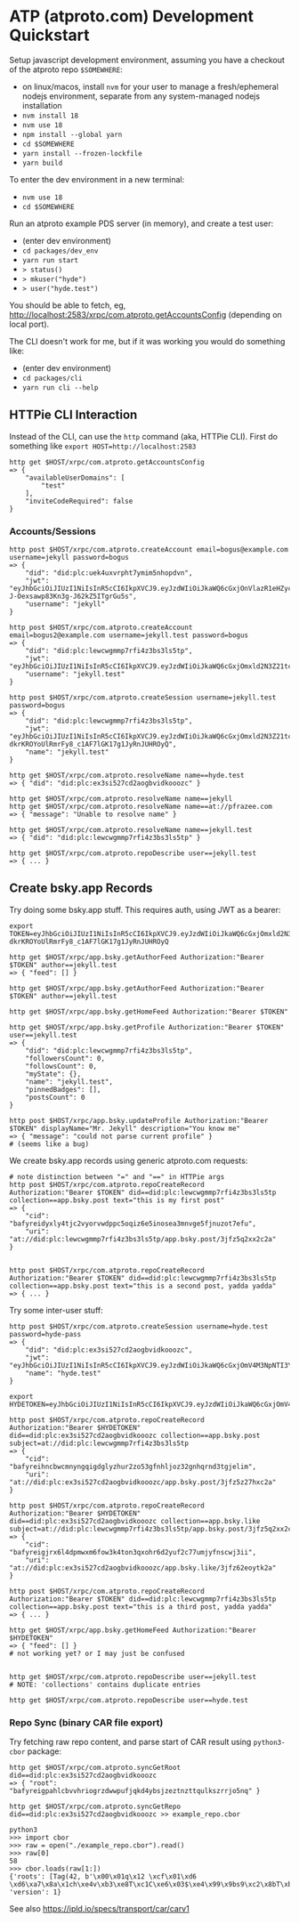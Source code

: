 
ATP (atproto.com) Development Quickstart
========================================

Setup javascript development environment, assuming you have a checkout of the atproto repo `$SOMEWHERE`:

- on linux/macos, install `nvm` for your user to manage a fresh/ephemeral
  nodejs environment, separate from any system-managed nodejs installation
- `nvm install 18`
- `nvm use 18`
- `npm install --global yarn`
- `cd $SOMEWHERE`
- `yarn install --frozen-lockfile`
- `yarn build`

To enter the dev environment in a new terminal:

- `nvm use 18`
- `cd $SOMEWHERE`

Run an atproto example PDS server (in memory), and create a test user:

- (enter dev environment)
- `cd packages/dev_env`
- `yarn run start`
- `> status()`
- `> mkuser("hyde")`
- `> user("hyde.test")`

You should be able to fetch, eg, <http://localhost:2583/xrpc/com.atproto.getAccountsConfig> (depending on local port).

The CLI doesn't work for me, but if it was working you would do something like:

- (enter dev environment)
- `cd packages/cli`
- `yarn run cli --help`

## HTTPie CLI Interaction

Instead of the CLI, can use the `http` command (aka, HTTPie CLI). First do something like `export HOST=http://localhost:2583`

    http get $HOST/xrpc/com.atproto.getAccountsConfig
    => {
        "availableUserDomains": [
            "test"
        ],
        "inviteCodeRequired": false
    }

### Accounts/Sessions

    http post $HOST/xrpc/com.atproto.createAccount email=bogus@example.com username=jekyll password=bogus
    => {
        "did": "did:plc:uek4uxvrpht7ymim5nhopdvn",
        "jwt": "eyJhbGciOiJIUzI1NiIsInR5cCI6IkpXVCJ9.eyJzdWIiOiJkaWQ6cGxjOnVlazR1eHZycGh0N3ltaW01bmhvcGR2biIsImlhdCI6MTY2NjgyNzQ2NH0.788_uqKmglir-J-Oexsawp83Kn3g-J62kZ5ITgrGu5s",
        "username": "jekyll"
    }

    http post $HOST/xrpc/com.atproto.createAccount email=bogus2@example.com username=jekyll.test password=bogus
    => {
        "did": "did:plc:lewcwgmmp7rfi4z3bs3ls5tp",
        "jwt": "eyJhbGciOiJIUzI1NiIsInR5cCI6IkpXVCJ9.eyJzdWIiOiJkaWQ6cGxjOmxld2N3Z21tcDdyZmk0ejNiczNsczV0cCIsImlhdCI6MTY2NjgyNzczNn0.S2IaqAS1bx6XzLpz7WybwGbUCsex4zPlMNm1sRKyzh0",
        "username": "jekyll.test"
    }

    http post $HOST/xrpc/com.atproto.createSession username=jekyll.test password=bogus
    => {
        "did": "did:plc:lewcwgmmp7rfi4z3bs3ls5tp",
        "jwt": "eyJhbGciOiJIUzI1NiIsInR5cCI6IkpXVCJ9.eyJzdWIiOiJkaWQ6cGxjOmxld2N3Z21tcDdyZmk0ejNiczNsczV0cCIsImlhdCI6MTY2NjgyODIwMH0.Bo-dkrKROYoUlRmrFy8_c1AF7lGK17g1JyRnJUHROyQ",
        "name": "jekyll.test"
    }

    http get $HOST/xrpc/com.atproto.resolveName name==hyde.test
    => { "did": "did:plc:ex3si527cd2aogbvidkooozc" }

    http get $HOST/xrpc/com.atproto.resolveName name==jekyll
    http get $HOST/xrpc/com.atproto.resolveName name==at://pfrazee.com
    => { "message": "Unable to resolve name" }

    http get $HOST/xrpc/com.atproto.resolveName name==jekyll.test
    => { "did": "did:plc:lewcwgmmp7rfi4z3bs3ls5tp" }

    http get $HOST/xrpc/com.atproto.repoDescribe user==jekyll.test
    => { ... }

## Create bsky.app Records

Try doing some bsky.app stuff. This requires auth, using JWT as a bearer:

    export TOKEN=eyJhbGciOiJIUzI1NiIsInR5cCI6IkpXVCJ9.eyJzdWIiOiJkaWQ6cGxjOmxld2N3Z21tcDdyZmk0ejNiczNsczV0cCIsImlhdCI6MTY2NjgyODIwMH0.Bo-dkrKROYoUlRmrFy8_c1AF7lGK17g1JyRnJUHROyQ

    http get $HOST/xrpc/app.bsky.getAuthorFeed Authorization:"Bearer $TOKEN" author==jekyll.test
    => { "feed": [] }

    http get $HOST/xrpc/app.bsky.getAuthorFeed Authorization:"Bearer $TOKEN" author==jekyll.test

    http get $HOST/xrpc/app.bsky.getHomeFeed Authorization:"Bearer $TOKEN"

    http get $HOST/xrpc/app.bsky.getProfile Authorization:"Bearer $TOKEN" user==jekyll.test
    => {
        "did": "did:plc:lewcwgmmp7rfi4z3bs3ls5tp",
        "followersCount": 0,
        "followsCount": 0,
        "myState": {},
        "name": "jekyll.test",
        "pinnedBadges": [],
        "postsCount": 0
    }

    http post $HOST/xrpc/app.bsky.updateProfile Authorization:"Bearer $TOKEN" displayName="Mr. Jekyll" description="You know me"
    => { "message": "could not parse current profile" }
    # (seems like a bug)

We create bsky.app records using generic atproto.com requests:

    # note distinction between "=" and "==" in HTTPie args
    http post $HOST/xrpc/com.atproto.repoCreateRecord Authorization:"Bearer $TOKEN" did==did:plc:lewcwgmmp7rfi4z3bs3ls5tp collection==app.bsky.post text="this is my first post"
    => {
        "cid": "bafyreidyxly4tjc2vyorvwdppc5oqiz6e5inosea3mnvge5fjnuzot7efu",
        "uri": "at://did:plc:lewcwgmmp7rfi4z3bs3ls5tp/app.bsky.post/3jfz5q2xx2c2a"
    }


    http post $HOST/xrpc/com.atproto.repoCreateRecord Authorization:"Bearer $TOKEN" did==did:plc:lewcwgmmp7rfi4z3bs3ls5tp collection==app.bsky.post text="this is a second post, yadda yadda"
    => { ... }

Try some inter-user stuff:

    http post $HOST/xrpc/com.atproto.createSession username=hyde.test password=hyde-pass
    => {
        "did": "did:plc:ex3si527cd2aogbvidkooozc",
        "jwt": "eyJhbGciOiJIUzI1NiIsInR5cCI6IkpXVCJ9.eyJzdWIiOiJkaWQ6cGxjOmV4M3NpNTI3Y2QyYW9nYnZpZGtvb296YyIsImlhdCI6MTY2NjgyOTM5M30.UvZgTqvaJICONa1wIUT1bny7u3hqVAqWhWy3qeuyZrE",
        "name": "hyde.test"
    }

    export HYDETOKEN=eyJhbGciOiJIUzI1NiIsInR5cCI6IkpXVCJ9.eyJzdWIiOiJkaWQ6cGxjOmV4M3NpNTI3Y2QyYW9nYnZpZGtvb296YyIsImlhdCI6MTY2NjgyOTM5M30.UvZgTqvaJICONa1wIUT1bny7u3hqVAqWhWy3qeuyZrE

    http post $HOST/xrpc/com.atproto.repoCreateRecord Authorization:"Bearer $HYDETOKEN" did==did:plc:ex3si527cd2aogbvidkooozc collection==app.bsky.post subject=at://did:plc:lewcwgmmp7rfi4z3bs3ls5tp
    => {
        "cid": "bafyreihncbwcmnyngqigdglyzhur2zo53gfnhljoz32gnhqrnd3tgjelim",
        "uri": "at://did:plc:ex3si527cd2aogbvidkooozc/app.bsky.post/3jfz5z27hxc2a"
    }

    http post $HOST/xrpc/com.atproto.repoCreateRecord Authorization:"Bearer $HYDETOKEN" did==did:plc:ex3si527cd2aogbvidkooozc collection==app.bsky.like subject=at://did:plc:lewcwgmmp7rfi4z3bs3ls5tp/app.bsky.post/3jfz5q2xx2c2a
    => {
        "cid": "bafyreigjrx6l4dpmwxm6fow3k4ton3qxohr6d2yuf2c77umjyfnscwj3ii",
        "uri": "at://did:plc:ex3si527cd2aogbvidkooozc/app.bsky.like/3jfz62eoytk2a"
    }

    http post $HOST/xrpc/com.atproto.repoCreateRecord Authorization:"Bearer $TOKEN" did==did:plc:lewcwgmmp7rfi4z3bs3ls5tp collection==app.bsky.post text="this is a third post, yadda yadda"
    => { ... }

    http get $HOST/xrpc/app.bsky.getHomeFeed Authorization:"Bearer $HYDETOKEN"
    => { "feed": [] }
    # not working yet? or I may just be confused


    http get $HOST/xrpc/com.atproto.repoDescribe user==jekyll.test
    # NOTE: 'collections' contains duplicate entries

    http get $HOST/xrpc/com.atproto.repoDescribe user==hyde.test

### Repo Sync (binary CAR file export)

Try fetching raw repo content, and parse start of CAR result using `python3-cbor` package:

    http get $HOST/xrpc/com.atproto.syncGetRoot did==did:plc:ex3si527cd2aogbvidkooozc
    => { "root": "bafyreigpahlcbvvhriogrzdwwpufjqkd4ybsjzeztnzttqulkszrrjo5nq" }

    http get $HOST/xrpc/com.atproto.syncGetRepo did==did:plc:ex3si527cd2aogbvidkooozc >> example_repo.cbor

    python3
    >>> import cbor
    >>> raw = open("./example_repo.cbor").read()
    >>> raw[0]
    58
    >>> cbor.loads(raw[1:])
    {'roots': [Tag(42, b'\x00\x01q\x12 \xcf\x01\xd6 \xd6\xa7\x8a\x1ch\xe4v\xb3\xe8T\xc1C\xe6\x03$\xe4\x99\x9bs9\xc2\x8bT\xb3\x18\xa5\xddl')], 'version': 1}
    
 See also <https://ipld.io/specs/transport/car/carv1>
